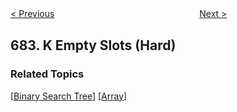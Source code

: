 <!--|This file generated by command(leetcode description); DO NOT EDIT.    |-->
<!--+----------------------------------------------------------------------+-->
<!--|@author    Openset <openset.wang@gmail.com>                           |-->
<!--|@link      https://github.com/openset                                 |-->
<!--|@home      https://github.com/openset/leetcode                        |-->
<!--+----------------------------------------------------------------------+-->

[< Previous](https://github.com/openset/leetcode/tree/master/problems/baseball-game "Baseball Game")
　　　　　　　　　　　　　　　　
[Next >](https://github.com/openset/leetcode/tree/master/problems/redundant-connection "Redundant Connection")

## 683. K Empty Slots (Hard)



### Related Topics
  [[Binary Search Tree](https://github.com/openset/leetcode/tree/master/tag/binary-search-tree/README.md)]
  [[Array](https://github.com/openset/leetcode/tree/master/tag/array/README.md)]
